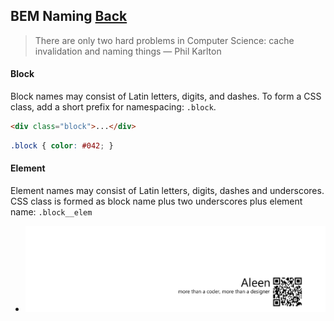 ## BEM Naming [**Back**](./../README.md)

> There are only two hard problems in Computer Science: cache invalidation and naming things — Phil Karlton

#### Block

Block names may consist of Latin letters, digits, and dashes. To form a CSS class, add a short prefix for namespacing: `.block`.

```html
<div class="block">...</div>
```

```css
.block { color: #042; }
```

#### Element

Element names may consist of Latin letters, digits, dashes and underscores. CSS class is formed as block name plus two underscores plus element name: `.block__elem`

- <a href="http://aleen42.github.io/" target="_blank" ><img src="./../pic/tail.gif"></a>